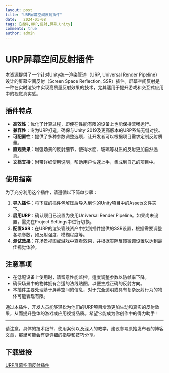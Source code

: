 ```yaml
---
layout: post
title: "URP屏幕空间反射插件"
date:   2024-01-08
tags: [插件,URP,反射,屏幕,Unity]
comments: true
author: admin
---
```

# URP屏幕空间反射插件

本资源提供了一个针对Unity统一渲染管道（URP, Universal Render Pipeline）设计的屏幕空间反射（Screen Space Reflection, SSR）插件。屏幕空间反射是一种在实时渲染中实现高质量反射效果的技术，尤其适用于提升游戏和交互式应用中的视觉真实感。

## 插件特点

- **高效性**：优化了计算过程，即便在性能有限的设备上也能保持流畅运行。
- **兼容性**：专为URP打造，确保与Unity 2019及更高版本的URP系统无缝对接。
- **可配置性**：提供了多种参数调整选项，让开发者可以根据项目需求定制反射质量。
- **直观效果**：增强场景的反射细节，使得水面、玻璃等材质的反射更加自然逼真。
- **文档支持**：附带详细使用说明，帮助用户快速上手，集成到自己的项目中。

## 使用指南

为了充分利用这个插件，请遵循以下简单步骤：

1. **导入插件**：将下载的插件包解压后导入到你的Unity项目中的Assets文件夹下。
2. **启用URP**：确认项目已设置为使用Universal Render Pipeline。如果尚未设置，需先在Project Settings中进行切换。
3. **配置SSR**：在URP的渲染管线资产中找到插件提供的SSR设置，根据需要调整各项参数，如反射强度、模糊程度等。
4. **测试效果**：在场景视图或游戏中查看效果，并根据实际反馈微调设置以达到最佳视觉体验。

## 注意事项

- 在低配设备上使用时，请留意性能监控，适度调整参数以防帧率下降。
- 确保场景中的物体拥有合适的法线贴图，以便生成正确的反射方向。
- 本插件主要处理基于屏幕空间的信息，对于完全透明或具有复杂反射行为的物体可能表现有限。

通过本插件，开发人员能够轻松为他们的URP项目增添更加生动和真实的反射效果，从而提升整体的游戏或应用视觉品质。希望它能成为你创作中的得力助手！

---

请注意，具体的技术细节、使用案例以及深入的教学，建议参考原始发布者的博客文章，那里可能会有更详细的指导和技巧分享。

## 下载链接

[URP屏幕空间反射插件](https://pan.quark.cn/s/249164aca3c1)
